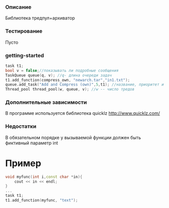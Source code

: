 ### Описание ###
Библиотека тредпул+архиватор

### Тестирование ###
Пусто

### getting-started ###

``` cpp
task t1;
bool v = false;//показывать ли подробные сообщения
TaskQueue queue(q, v); //q- длина очереди задач
t1.add_function(compress_own, "newarch.tar","in1.txt");	
queue.add_task("Add and Compress (own)",5,t1); //название, приоритет и экземпляр структуры task
Thread_pool thread_pool(w, queue, v); //w -- число тредов
```
### Дополнительные зависимости ###

В программе используется библиотека quicklz http://www.quicklz.com/

### Недостатки ###

В обязательном порядке у вызываемой функции должен быть фиктивный параметр int
# Пример #
```cpp
void myfunc(int i,const char *in){
	cout << in << endl;
}
...
task t1;
t1.add_function(myfunc, "text");	

```
